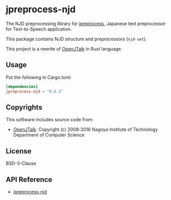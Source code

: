 # jpreprocess-njd

The NJD preprocessing library for [jpreprocess](https://crates.io/crates/jpreprocess),
Japanese text preprocessor for Text-to-Speech application.

This package contains NJD structure and preprocessors (`njd-set`).

This project is a rewrite of [OpenJTalk](http://open-jtalk.sourceforge.net/) in Rust language.

## Usage

Put the following in Cargo.toml

```toml
[dependencies]
jpreprocess-njd = "0.6.2"
```

## Copyrights

This software includes source code from:

- [OpenJTalk](http://open-jtalk.sourceforge.net/).
  Copyright (c) 2008-2016  Nagoya Institute of Technology Department of Computer Science

## License

BSD-3-Clause

## API Reference

- [jpreprocess-njd](https://docs.rs/jpreprocess-njd)
